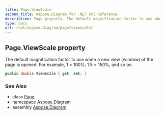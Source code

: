 ```yaml
---
title: Page.ViewScale
second_title: Aspose.Diagram for .NET API Reference
description: Page property. The default magnification factor to use when a new view window of the page is opened. For example 1  100 1.5  150 and so on
type: docs
url: /net/aspose.diagram/page/viewscale/
---
```

## Page.ViewScale property

The default magnification factor to use when a new view (window) of the page is opened. For example, 1 = 100%; 1.5 = 150%, and so on.

```csharp
public double ViewScale { get; set; }
```

### See Also

* class [Page](../)
* namespace [Aspose.Diagram](../../page/)
* assembly [Aspose.Diagram](../../../)


